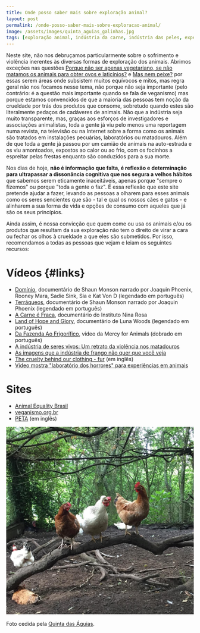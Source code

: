 ```yaml
---
title: Onde posso saber mais sobre exploração animal?
layout: post
permalink: /onde-posso-saber-mais-sobre-exploracao-animal/
image: /assets/images/quinta_aguias_galinhas.jpg
tags: [exploração animal, indústria da carne, indústria das peles, experimentação animal, crueldade, maus-tratos, libertação animal]
---
```



Neste site, não nos debruçamos particularmente sobre o sofrimento e violência inerentes às diversas formas de exploração dos animais. Abrimos exceções nas questões [Porque não ser apenas vegetariano, se não matamos os animais para obter ovos e laticínios?](/porque-nao-ser-apenas-vegetariano-se-nao-matamos-os-animais-para-obter-ovos-e-laticinios/) e [Mas nem peixe?](/mas-nem-peixe) por essas serem áreas onde subsistem muitos equívocos e mitos, mas regra geral não nos focamos nesse tema, não porque não seja importante (pelo contrário: é a questão mais importante quando se fala de veganismo) mas porque estamos convencidos de que a maioria das pessoas tem noção da crueldade por trás dos produtos que consome, sobretudo quando estes são literalmente pedaços de cadáveres de animais. Não que a indústria seja muito transparente, mas, graças aos esforços de investigadores e associações animalistas, toda a gente já viu pelo menos uma reportagem numa revista, na televisão ou na Internet sobre a forma como os animais são tratados em instalações pecuárias, laboratórios ou matadouros. Além de que toda a gente já passou por um camião de animais na auto-estrada e os viu amontoados, expostos ao calor ou ao frio, com os focinhos a espreitar pelas frestas enquanto são conduzidos para a sua morte.

Nos dias de hoje, **não é informação que falta, é reflexão e determinação para ultrapassar a dissonância cognitiva que nos segura a velhos hábitos** que sabemos serem eticamente inaceitáveis, apenas porque "sempre o fizemos" ou porque "toda a gente o faz". É essa reflexão que este site pretende ajudar a fazer, levando as pessoas a olharem para esses animais como os seres sencientes que são - tal e qual os nossos cães e gatos - e alinharem a sua forma de vida e opções de consumo com aqueles que já são os seus princípios.

Ainda assim, é nossa convicção que quem come ou usa os animais e/ou os produtos que resultam da sua exploração não tem o direito de virar a cara ou fechar os olhos à crueldade a que eles são submetidos. Por isso, recomendamos a todas as pessoas que vejam e leiam os seguintes recursos:

# Vídeos {#links}

* [Domínio](https://www.youtube.com/watch?v=TxRlPC9VNGk), documentário de Shaun Monson narrado por Joaquin Phoenix, Rooney Mara, Sadie Sink, Sia e Kat Von D (legendado em português)
* [Terráqueos](https://www.youtube.com/watch?v=_GGBFv0zw18), documentário de Shaun Monson narrado por Joaquin Phoenix (legendado em português)
* [A Carne é Fraca](https://www.youtube.com/watch?v=rrFsGTw5bCw), documentário do Instituto Nina Rosa
* [Land of Hope and Glory](https://www.youtube.com/watch?v=dvtVkNofcq8), documentário de Luna Woods (legendado em português)
* [Da Fazenda Ao Frigorífico](https://www.youtube.com/watch?v=u516i94mIaA), vídeo da Mercy for Animals (dobrado em português)
* [A indústria de seres vivos: Um retrato da violência nos matadouros](https://www.youtube.com/watch?v=_tlABBcnVFM)
* [As imagens que a indústria de frango não quer que você veja](https://www.youtube.com/watch?v=m-RMd6GnxOw)
* [The cruelty behind our clothing - fur](https://www.youtube.com/watch?v=TeIOEdvtuHA) (em inglês)
* [Vídeo mostra "laboratório dos horrores" para experiências em animais](https://www.youtube.com/watch?v=0a-K22YiLmE)

# Sites

* [Animal Equality Brasil](https://animalequality.org.br/os-problemas/)
* [veganismo.org.br](https://veganismo.org.br/veganismo/)
* [PETA](https://www.peta.org/issues/) (em inglês)

![[Foto de galinhas num poleiro, na Quinta das Águias]](/assets/images/quinta_aguias_galinhas.jpg "Galinhas num poleiro, na Quinta das Águias")

<div class="img-caption">Foto cedida pela <a href="https://www.facebook.com/associacaoquintadasaguias/photos/1799808696778227">Quinta das Águias</a>.</div>

